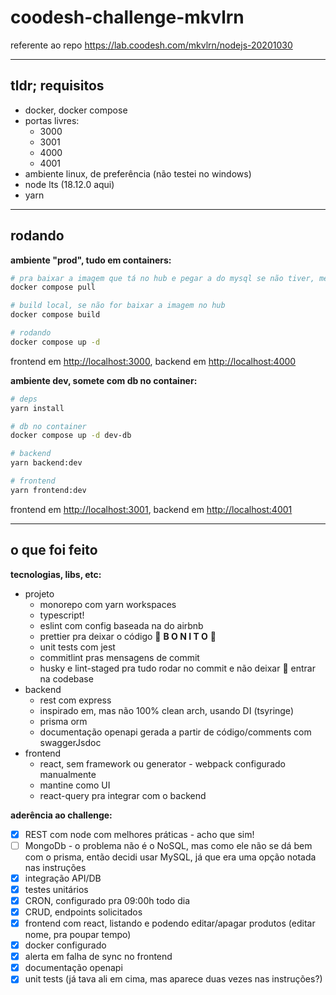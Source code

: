 # coodesh-challenge-mkvlrn

referente ao repo <https://lab.coodesh.com/mkvlrn/nodejs-20201030>

---

## tldr; requisitos

- docker, docker compose
- portas livres:
  - 3000
  - 3001
  - 4000
  - 4001
- ambiente linux, de preferência (não testei no windows)
- node lts (18.12.0 aqui)
- yarn

---

## rodando

**ambiente "prod", tudo em containers:**

```bash
# pra baixar a imagem que tá no hub e pegar a do mysql se não tiver, melhor que buildar localmente imo
docker compose pull

# build local, se não for baixar a imagem no hub
docker compose build

# rodando
docker compose up -d
```

frontend em <http://localhost:3000>, backend em <http://localhost:4000>

**ambiente dev, somete com db no container:**

```bash
# deps
yarn install

# db no container
docker compose up -d dev-db

# backend
yarn backend:dev

# frontend
yarn frontend:dev
```

frontend em <http://localhost:3001>, backend em <http://localhost:4001>

---

## o que foi feito

**tecnologias, libs, etc:**

- projeto
  - monorepo com yarn workspaces
  - typescript!
  - eslint com config baseada na do airbnb
  - prettier pra deixar o código 💄 **B O N I T O** 💄
  - unit tests com jest
  - commitlint pras mensagens de commit
  - husky e lint-staged pra tudo rodar no commit e não deixar 💩 entrar na codebase
- backend
  - rest com express
  - inspirado em, mas não 100% clean arch, usando DI (tsyringe)
  - prisma orm
  - documentação openapi gerada a partir de código/comments com swaggerJsdoc
- frontend
  - react, sem framework ou generator - webpack configurado manualmente
  - mantine como UI
  - react-query pra integrar com o backend

**aderência ao challenge:**

- [x] REST com node com melhores práticas - acho que sim!
- [ ] MongoDb - o problema não é o NoSQL, mas como ele não se dá bem com o prisma, então decidi usar MySQL, já que era uma opção notada nas instruções
- [x] integração API/DB
- [x] testes unitários
- [x] CRON, configurado pra 09:00h todo dia
- [x] CRUD, endpoints solicitados
- [x] frontend com react, listando e podendo editar/apagar produtos (editar nome, pra poupar tempo)
- [x] docker configurado
- [x] alerta em falha de sync no frontend
- [x] documentação openapi
- [x] unit tests (já tava ali em cima, mas aparece duas vezes nas instruções?)

